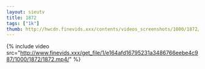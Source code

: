 ```yaml
--- 
layout: sieutv
title: 1872
tags: ["1k"]
thumb: http://hwcdn.finevids.xxx/contents/videos_screenshots/1000/1872/preview.mp4.jpg
---
```

{% include video src="http://www.finevids.xxx/get_file/1/e164afd16795231a3486766eebe4c987/1000/1872/1872.mp4/" %} 
